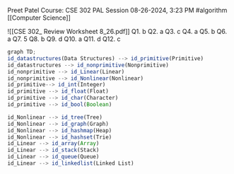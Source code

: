 Preet Patel
Course: CSE 302 PAL Session
08-26-2024, 3:23 PM
#algorithm 
[[Computer Science]]

![[CSE 302_ Review Worksheet 8_26.pdf]]
Q1. b
Q2. a
Q3. c
Q4. a
Q5. b
Q6. a
Q7. 5
Q8. b
Q9. d
Q10. a
Q11. d
Q12. c

``` mermaid.js
graph TD;
id_datastructures(Data Structures) --> id_primitive(Primitive)
id_datastructures --> id_nonprimitive(Nonprimitive)
id_nonprimitive --> id_Linear(Linear)
id_nonprimitive --> id_Nonlinear(Nonlinear)
id_primitive--> id_int(Integer)
id_primitive --> id_float(Float)
id_primitive --> id_char(Character)
id_primitive --> id_bool(Boolean)

id_Nonlinear --> id_tree(Tree)
id_Nonlinear --> id_graph(Graph)
id_Nonlinear --> id_hashmap(Heap)
id_Nonlinear --> id_hashset(Trie)
id_Linear --> id_array(Array)
id_Linear --> id_stack(Stack)
id_Linear --> id_queue(Queue)
id_Linear --> id_linkedlist(Linked List)
```


